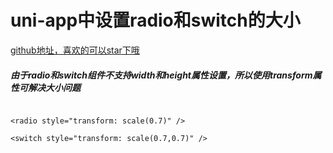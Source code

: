 # uni-app中设置radio和switch的大小

[github地址，喜欢的可以star下哦](https://github.com/xiaowang1314/uniapp-plugin-collections/blob/master/markdowns/radioSize.md)

##### 由于radio和switch组件不支持width和height属性设置，所以使用transform属性可解决大小问题

```

<radio style="transform: scale(0.7)" />

<switch style="transform: scale(0.7,0.7)" />

```
